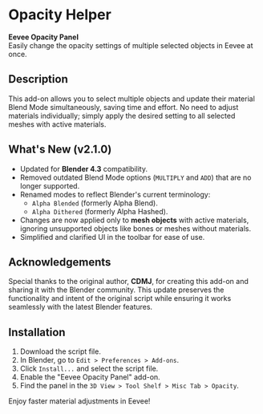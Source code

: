 # Opacity Helper

**Eevee Opacity Panel**  
Easily change the opacity settings of multiple selected objects in Eevee at once.

## Description

This add-on allows you to select multiple objects and update their material Blend Mode simultaneously, saving time and effort. No need to adjust materials individually; simply apply the desired setting to all selected meshes with active materials.

## What's New (v2.1.0)

- Updated for **Blender 4.3** compatibility.
- Removed outdated Blend Mode options (`MULTIPLY` and `ADD`) that are no longer supported.
- Renamed modes to reflect Blender's current terminology:
  - `Alpha Blended` (formerly Alpha Blend).
  - `Alpha Dithered` (formerly Alpha Hashed).
- Changes are now applied only to **mesh objects** with active materials, ignoring unsupported objects like bones or meshes without materials.
- Simplified and clarified UI in the toolbar for ease of use.

## Acknowledgements

Special thanks to the original author, **CDMJ**, for creating this add-on and sharing it with the Blender community. This update preserves the functionality and intent of the original script while ensuring it works seamlessly with the latest Blender features.

## Installation

1. Download the script file.
2. In Blender, go to `Edit > Preferences > Add-ons`.
3. Click `Install...` and select the script file.
4. Enable the "Eevee Opacity Panel" add-on.
5. Find the panel in the `3D View > Tool Shelf > Misc Tab > Opacity`.

Enjoy faster material adjustments in Eevee!
```

